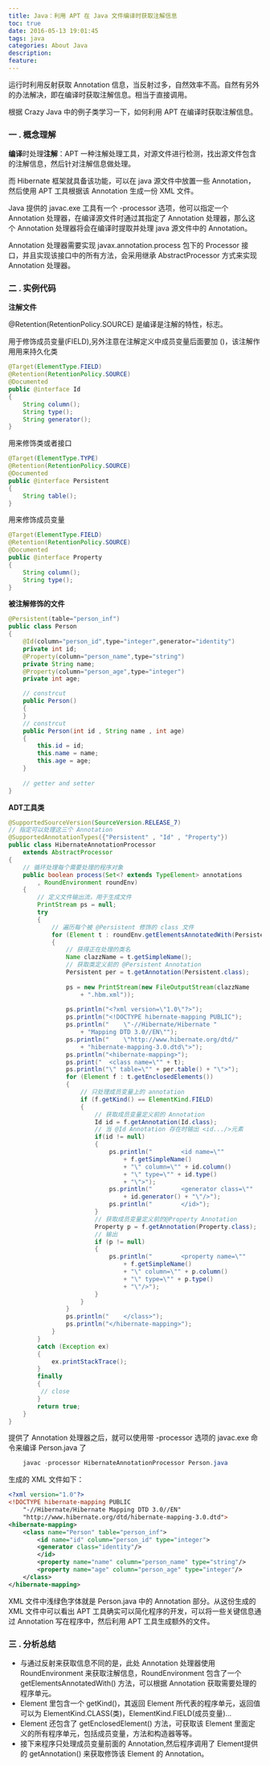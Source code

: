 ```yaml
---
title: Java：利用 APT 在 Java 文件编译时获取注解信息
toc: true
date: 2016-05-13 19:01:45
tags: java
categories: About Java
description:
feature:
---
```

运行时利用反射获取 Annotation 信息，当反射过多，自然效率不高。自然有另外的办法解决，即在编译时获取注解信息。相当于直接调用。

根据 Crazy Java 中的例子类学习一下，如何利用 APT 在编译时获取注解信息。


<!--more-->

### 一 . 概念理解

**编译**时处理**注解**：APT 一种注解处理工具，对源文件进行检测，找出源文件包含的注解信息，然后针对注解信息做处理。

而 Hibernate 框架就具备该功能，可以在 java 源文件中放置一些 Annotation，然后使用 APT 工具根据该 Annotation 生成一份 XML 文件。



Java 提供的 javac.exe 工具有一个 -processor 选项，他可以指定一个 Annotation 处理器，在编译源文件时通过其指定了 Annotation 处理器，那么这个 Annotation 处理器将会在编译时提取并处理 java 源文件中的 Annotation。

Annotation 处理器需要实现 javax.annotation.process 包下的 Processor 接口，并且实现该接口中的所有方法，会采用继承 AbstractProcessor 方式来实现 Annotation 处理器。

### 二 . 实例代码

**注解文件**

@Retention(RetentionPolicy.SOURCE) 是编译是注解的特性，标志。

用于修饰成员变量(FIELD),另外注意在注解定义中成员变量后面要加 ()，该注解作用用来持久化类

``` java
@Target(ElementType.FIELD)
@Retention(RetentionPolicy.SOURCE)
@Documented
public @interface Id
{
	String column();
	String type();
	String generator();
}
```

用来修饰类或者接口

``` java
@Target(ElementType.TYPE)
@Retention(RetentionPolicy.SOURCE)
@Documented
public @interface Persistent
{
	String table();
}
```
用来修饰成员变量

``` java
@Target(ElementType.FIELD)
@Retention(RetentionPolicy.SOURCE)
@Documented
public @interface Property
{
	String column();
	String type();
}
```

**被注解修饰的文件**

``` java
@Persistent(table="person_inf")
public class Person
{
	@Id(column="person_id",type="integer",generator="identity")
	private int id;
	@Property(column="person_name",type="string")
	private String name;
	@Property(column="person_age",type="integer")
	private int age;

	// constrcut
	public Person()
	{
	}
	// constrcut
	public Person(int id , String name , int age)
	{
		this.id = id;
		this.name = name;
		this.age = age;
	}
 
	// getter and setter  
}
```

**ADT工具类**

``` java
@SupportedSourceVersion(SourceVersion.RELEASE_7)
// 指定可以处理这三个 Annotation
@SupportedAnnotationTypes({"Persistent" , "Id" , "Property"})
public class HibernateAnnotationProcessor
	extends AbstractProcessor
{
	// 循环处理每个需要处理的程序对象
	public boolean process(Set<? extends TypeElement> annotations
		, RoundEnvironment roundEnv)
	{
		// 定义文件输出流，用于生成文件
		PrintStream ps = null;
		try
		{
			// 遍历每个被 @Persistent 修饰的 class 文件
			for (Element t : roundEnv.getElementsAnnotatedWith(Persistent.class))
			{
				// 获得正在处理的类名
				Name clazzName = t.getSimpleName();
				// 获取类定义前的 @Persistent Annotation
				Persistent per = t.getAnnotation(Persistent.class);
				
				ps = new PrintStream(new FileOutputStream(clazzName
					+ ".hbm.xml"));
				
				ps.println("<?xml version=\"1.0\"?>");
				ps.println("<!DOCTYPE hibernate-mapping PUBLIC");
				ps.println("	\"-//Hibernate/Hibernate "
					+ "Mapping DTD 3.0//EN\"");
				ps.println("	\"http://www.hibernate.org/dtd/"
					+ "hibernate-mapping-3.0.dtd\">");
				ps.println("<hibernate-mapping>");
				ps.print("	<class name=\"" + t);
				ps.println("\" table=\"" + per.table() + "\">");
				for (Element f : t.getEnclosedElements())
				{
					// 只处理成员变量上的 annotation
					if (f.getKind() == ElementKind.FIELD)   
					{
						// 获取成员变量定义前的 Annotation
						Id id = f.getAnnotation(Id.class);      
						// 当 @Id Annotation 存在时输出 <id.../>元素
						if(id != null)
						{
							ps.println("		<id name=\""
								+ f.getSimpleName()
								+ "\" column=\"" + id.column()
								+ "\" type=\"" + id.type()
								+ "\">");
							ps.println("		<generator class=\""
								+ id.generator() + "\"/>");
							ps.println("		</id>");
						}
						// 获取成员变量定义前的@Property Annotation
						Property p = f.getAnnotation(Property.class);  
						// 输出
						if (p != null)
						{
							ps.println("		<property name=\""
								+ f.getSimpleName()
								+ "\" column=\"" + p.column()
								+ "\" type=\"" + p.type()
								+ "\"/>");
						}
					}
				}
				ps.println("	</class>");
				ps.println("</hibernate-mapping>");
			}
		}
		catch (Exception ex)
		{
			ex.printStackTrace();
		}
		finally
		{
		 // close
		}
		return true;
	}
}
```

提供了 Annotation 处理器之后，就可以使用带 -processor 选项的 javac.exe 命令来编译 Person.java 了

``` java
	javac -processor HibernateAnnotationProcessor Person.java
```

生成的 XML 文件如下：

``` xml
<?xml version="1.0"?>
<!DOCTYPE hibernate-mapping PUBLIC
	"-//Hibernate/Hibernate Mapping DTD 3.0//EN"
	"http://www.hibernate.org/dtd/hibernate-mapping-3.0.dtd">
<hibernate-mapping>
	<class name="Person" table="person_inf">
		<id name="id" column="person_id" type="integer">
		<generator class="identity"/>
		</id>
		<property name="name" column="person_name" type="string"/>
		<property name="age" column="person_age" type="integer"/>
	</class>
</hibernate-mapping>
```


XML 文件中浅绿色字体就是 Person.java 中的 Annotation 部分。从这份生成的 XML 文件中可以看出 APT 工具确实可以简化程序的开发，可以将一些关键信息通过 Annotation 写在程序中，然后利用 APT 工具生成额外的文件。



### 三 . 分析总结

* 与通过反射来获取信息不同的是，此处 Annotation 处理器使用 RoundEnvironment 来获取注解信息，RoundEnvironment 包含了一个 getElementsAnnotatedWith() 方法，可以根据 Annotation 获取需要处理的程序单元。
* Element 里包含一个 getKind()，其返回 Element 所代表的程序单元，返回值可以为 ElementKind.CLASS(类)，ElementKind.FIELD(成员变量)...
* Element 还包含了 getEnclosedElement() 方法，可获取该 Element 里面定义的所有程序单元，包括成员变量，方法和构造器等等。
* 接下来程序只处理成员变量前面的 Annotation,然后程序调用了 Element提供的 getAnnotation() 来获取修饰该 Element 的 Annotation。